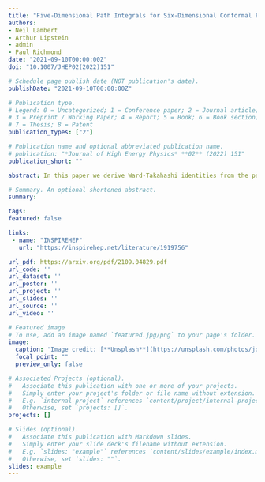 ```yaml
---
title: "Five-Dimensional Path Integrals for Six-Dimensional Conformal Field Theories"
authors:
- Neil Lambert
- Arthur Lipstein
- admin
- Paul Richmond
date: "2021-09-10T00:00:00Z"
doi: "10.1007/JHEP02(2022)151"

# Schedule page publish date (NOT publication's date).
publishDate: "2021-09-10T00:00:00Z"

# Publication type.
# Legend: 0 = Uncategorized; 1 = Conference paper; 2 = Journal article;
# 3 = Preprint / Working Paper; 4 = Report; 5 = Book; 6 = Book section;
# 7 = Thesis; 8 = Patent
publication_types: ["2"]

# Publication name and optional abbreviated publication name.
# publication: "*Journal of High Energy Physics* **02** (2022) 151"
publication_short: ""

abstract: In this paper we derive Ward-Takahashi identities from the path integral of supersymmetric five-dimensional field theories with an $SU(1,3)$ spacetime symmetry in the presence of instantons. We explicitly show how $SU(1,3)$ is enhanced to $SU(1,3)\\times U(1)$ where the additional $U(1)$ acts non-perturbatively. Solutions to such Ward-Takahashi identities were previously obtained from correlators of six-dimensional Lorentzian conformal field theories but where the instanton number was replaced by the momentum along a null direction. Here we study the reverse procedure whereby we construct correlation functions out of towers of five-dimensional operators which satisfy the Ward-Takahashi identities of a six-dimensional conformal field theory. This paves the way to computing observables in six dimensions using five-dimensional path integral techniques. We also argue that, once the instanton sector is included into the path integral, the coupling of the five-dimensional Lagrangian must be quantised, leaving no free continuous parameters.

# Summary. An optional shortened abstract.
summary:

tags:
featured: false

links:
 - name: "INSPIREHEP"
   url: "https://inspirehep.net/literature/1919756"

url_pdf: https://arxiv.org/pdf/2109.04829.pdf
url_code: ''
url_dataset: ''
url_poster: ''
url_project: ''
url_slides: ''
url_source: ''
url_video: ''

# Featured image
# To use, add an image named `featured.jpg/png` to your page's folder. 
image:
  caption: 'Image credit: [**Unsplash**](https://unsplash.com/photos/jdD8gXaTZsc)'
  focal_point: ""
  preview_only: false

# Associated Projects (optional).
#   Associate this publication with one or more of your projects.
#   Simply enter your project's folder or file name without extension.
#   E.g. `internal-project` references `content/project/internal-project/index.md`.
#   Otherwise, set `projects: []`.
projects: []

# Slides (optional).
#   Associate this publication with Markdown slides.
#   Simply enter your slide deck's filename without extension.
#   E.g. `slides: "example"` references `content/slides/example/index.md`.
#   Otherwise, set `slides: ""`.
slides: example
---
```

